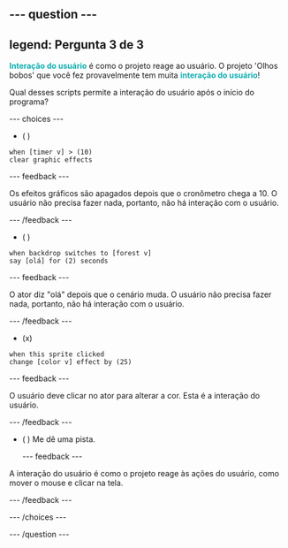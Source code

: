 --- question ---
---
legend: Pergunta 3 de 3
---

<span style="color: #0faeb0">**Interação do usuário**</span> é como o projeto reage ao usuário. O projeto 'Olhos bobos' que você fez provavelmente tem muita <span style="color: #0faeb0">**interação do usuário**</span>!

Qual desses scripts permite a interação do usuário após o início do programa?

--- choices ---

- ( )
```blocks3
when [timer v] > (10)
clear graphic effects
```

  --- feedback ---

Os efeitos gráficos são apagados depois que o cronômetro chega a 10. O usuário não precisa fazer nada, portanto, não há interação com o usuário.

  --- /feedback ---
- ( )
```blocks3
when backdrop switches to [forest v]
say [olá] for (2) seconds
```

  --- feedback ---

O ator diz "olá" depois que o cenário muda. O usuário não precisa fazer nada, portanto, não há interação com o usuário.

  --- /feedback ---
- (x)
```blocks3
when this sprite clicked
change [color v] effect by (25)
```

  --- feedback ---

O usuário deve clicar no ator para alterar a cor. Esta é a interação do usuário.

  --- /feedback ---


- ( ) Me dê uma pista.

  --- feedback ---

 A interação do usuário é como o projeto reage às ações do usuário, como mover o mouse e clicar na tela.

  --- /feedback ---

--- /choices ---

--- /question ---
